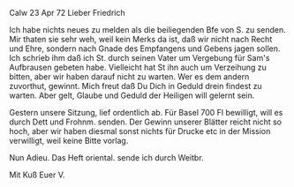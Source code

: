  Calw 23 Apr 72
Lieber Friedrich

Ich habe nichts neues zu melden als die beiliegenden Bfe von S. zu senden. Mir thaten sie sehr weh, weil kein Merks da ist, daß wir nicht nach Recht und Ehre, sondern nach Gnade des Empfangens und Gebens jagen sollen. Ich schrieb ihm daß ich St. durch seinen Vater um Vergebung für Sam's Aufbrausen gebeten habe. Vielleicht hat St ihn auch um Verzeihung zu bitten, aber wir haben darauf nicht zu warten. Wer es dem andern zuvorthut, gewinnt. 
Mich freut daß Du Dich in Geduld drein findest zu warten. Aber gelt, Glaube und Geduld der Heiligen will gelernt sein.

Gestern unsere Sitzung, lief ordentlich ab. Für Basel 700 Fl bewilligt, will es durch Dett und Frohnm. senden. Der Gewinn unserer Blätter reicht nicht so hoch, aber wir haben diesmal sonst nichts für Drucke etc in der Mission verwilligt, weil keine Bitte vorlag.

Nun Adieu. Das Heft oriental. sende ich durch Weitbr.

 Mit Kuß Euer V.
